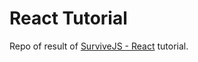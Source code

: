 # React Tutorial

Repo of result of [SurviveJS - React](http://survivejs.com/react/introduction/) tutorial.
